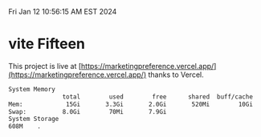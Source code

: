 Fri Jan 12 10:56:15 AM EST 2024

# vite Fifteen


This project is live at [https://marketingpreference.vercel.app/](https://marketingpreference.vercel.app/) thanks to Vercel.

```bash
System Memory
               total        used        free      shared  buff/cache   available
Mem:            15Gi       3.3Gi       2.0Gi       520Mi        10Gi        11Gi
Swap:          8.0Gi        70Mi       7.9Gi
System Storage
608M	.
```
